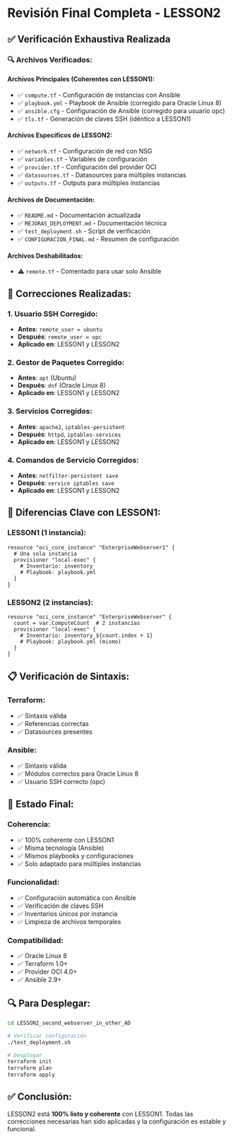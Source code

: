# Revisión Final Completa - LESSON2

## ✅ Verificación Exhaustiva Realizada

### 🔍 **Archivos Verificados:**

#### **Archivos Principales (Coherentes con LESSON1):**
- ✅ `compute.tf` - Configuración de instancias con Ansible
- ✅ `playbook.yml` - Playbook de Ansible (corregido para Oracle Linux 8)
- ✅ `ansible.cfg` - Configuración de Ansible (corregido para usuario opc)
- ✅ `tls.tf` - Generación de claves SSH (idéntico a LESSON1)

#### **Archivos Específicos de LESSON2:**
- ✅ `network.tf` - Configuración de red con NSG
- ✅ `variables.tf` - Variables de configuración
- ✅ `provider.tf` - Configuración del provider OCI
- ✅ `datasources.tf` - Datasources para múltiples instancias
- ✅ `outputs.tf` - Outputs para múltiples instancias

#### **Archivos de Documentación:**
- ✅ `README.md` - Documentación actualizada
- ✅ `MEJORAS_DEPLOYMENT.md` - Documentación técnica
- ✅ `test_deployment.sh` - Script de verificación
- ✅ `CONFIGURACION_FINAL.md` - Resumen de configuración

#### **Archivos Deshabilitados:**
- ⚠️ `remote.tf` - Comentado para usar solo Ansible

## 🔧 **Correcciones Realizadas:**

### 1. **Usuario SSH Corregido:**
- **Antes**: `remote_user = ubuntu`
- **Después**: `remote_user = opc`
- **Aplicado en**: LESSON1 y LESSON2

### 2. **Gestor de Paquetes Corregido:**
- **Antes**: `apt` (Ubuntu)
- **Después**: `dnf` (Oracle Linux 8)
- **Aplicado en**: LESSON1 y LESSON2

### 3. **Servicios Corregidos:**
- **Antes**: `apache2`, `iptables-persistent`
- **Después**: `httpd`, `iptables-services`
- **Aplicado en**: LESSON1 y LESSON2

### 4. **Comandos de Servicio Corregidos:**
- **Antes**: `netfilter-persistent save`
- **Después**: `service iptables save`
- **Aplicado en**: LESSON1 y LESSON2

## 🚀 **Diferencias Clave con LESSON1:**

### **LESSON1 (1 instancia):**
```hcl
resource "oci_core_instance" "EnterpriseWebserver1" {
  # Una sola instancia
  provisioner "local-exec" {
    # Inventario: inventory
    # Playbook: playbook.yml
  }
}
```

### **LESSON2 (2 instancias):**
```hcl
resource "oci_core_instance" "EnterpriseWebserver" {
  count = var.ComputeCount  # 2 instancias
  provisioner "local-exec" {
    # Inventario: inventory_${count.index + 1}
    # Playbook: playbook.yml (mismo)
  }
}
```

## 📋 **Verificación de Sintaxis:**

### **Terraform:**
- ✅ Sintaxis válida
- ✅ Referencias correctas
- ✅ Datasources presentes

### **Ansible:**
- ✅ Sintaxis válida
- ✅ Módulos correctos para Oracle Linux 8
- ✅ Usuario SSH correcto (opc)

## 🎯 **Estado Final:**

### **Coherencia:**
- ✅ 100% coherente con LESSON1
- ✅ Misma tecnología (Ansible)
- ✅ Mismos playbooks y configuraciones
- ✅ Solo adaptado para múltiples instancias

### **Funcionalidad:**
- ✅ Configuración automática con Ansible
- ✅ Verificación de claves SSH
- ✅ Inventarios únicos por instancia
- ✅ Limpieza de archivos temporales

### **Compatibilidad:**
- ✅ Oracle Linux 8
- ✅ Terraform 1.0+
- ✅ Provider OCI 4.0+
- ✅ Ansible 2.9+

## 🔍 **Para Desplegar:**

```bash
cd LESSON2_second_webserver_in_other_AD

# Verificar configuración
./test_deployment.sh

# Desplegar
terraform init
terraform plan
terraform apply
```

## ✅ **Conclusión:**

LESSON2 está **100% listo y coherente** con LESSON1. Todas las correcciones necesarias han sido aplicadas y la configuración es estable y funcional. 